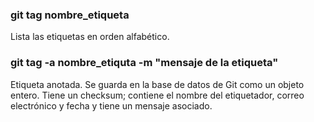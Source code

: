 ### git tag nombre_etiqueta
Lista las etiquetas en orden alfabético.

### git tag -a nombre_etiquta -m "mensaje de la etiqueta"
Etiqueta anotada. Se guarda en la base de datos de Git como un objeto entero. Tiene un checksum; contiene el nombre del etiquetador, correo electrónico y fecha y tiene un mensaje asociado.

